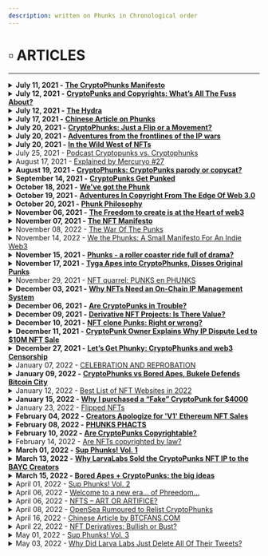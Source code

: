 ```yaml
---
description: written on Phunks in Chronological order
---
```


# ▫ ARTICLES

****

<details>

<summary><strong>July 11, 2021 -</strong> <a href="https://phunks.medium.com/the-cryptophunks-manifesto-785c7348e558"><strong>The CryptoPhunks Manifesto</strong></a><strong></strong></summary>

****[**https://phunks.medium.com/the-cryptophunks-manifesto-785c7348e558**](https://phunks.medium.com/the-cryptophunks-manifesto-785c7348e558)****

</details>

<details>

<summary><strong>July 12, 2021 -</strong> <a href="https://www.theouterrealm.io/blog/cryptopunks-copyrights"><strong>CryptoPunks and Copyrights: What’s All The Fuss About?</strong></a><strong></strong></summary>

****[**https://www.theouterrealm.io/blog/cryptopunks-copyrights**](https://www.theouterrealm.io/blog/cryptopunks-copyrights)****

</details>

<details>

<summary><strong>July 12, 2021 -</strong> <a href="https://newday.substack.com/p/hydra?r=ot32x&#x26;s=r"><strong>The Hydra</strong></a><strong></strong></summary>

****[**https://newday.substack.com/p/hydra?r=ot32x\&s=r**](https://newday.substack.com/p/hydra?r=ot32x\&s=r)****

</details>

<details>

<summary><strong>July 17, 2021 -</strong> <a href="https://medium.com/all-things-fansi/%E6%B2%92%E6%9C%89%E5%81%87%E8%B2%A8%E7%9A%84%E4%B8%96%E7%95%8C-%E9%82%84%E9%9C%80%E8%A6%81%E7%89%88%E6%AC%8A%E5%97%8E-36fe76f53a13"><strong>Chinese Article on Phunks</strong></a><strong></strong></summary>

****[**https://medium.com/all-things-fansi/%E6%B2%92%E6%9C%89%E5%81%87%E8%B2%A8%E7%9A%84%E4%B8%96%E7%95%8C-%E9%82%84%E9%9C%80%E8%A6%81%E7%89%88%E6%AC%8A%E5%97%8E-36fe76f53a13**](https://medium.com/all-things-fansi/%E6%B2%92%E6%9C%89%E5%81%87%E8%B2%A8%E7%9A%84%E4%B8%96%E7%95%8C-%E9%82%84%E9%9C%80%E8%A6%81%E7%89%88%E6%AC%8A%E5%97%8E-36fe76f53a13)****

</details>

<details>

<summary><strong>July 20, 2021 -</strong> <a href="https://hackernoon.com/cryptophunks-just-a-flip-or-a-movement-4p2o372t"><strong>CryptoPhunks: Just a Flip or a Movement?</strong></a><strong></strong></summary>

****[**https://hackernoon.com/cryptophunks-just-a-flip-or-a-movement-4p2o372t**](https://hackernoon.com/cryptophunks-just-a-flip-or-a-movement-4p2o372t)****

</details>

<details>

<summary><strong>July 20, 2021 -</strong> <a href="http://blog.seanbonner.com/tag/cryptophunks"><strong>Adventures from the frontlines of the IP wars</strong></a><strong></strong></summary>

****[**http://blog.seanbonner.com/tag/cryptophunks**](http://blog.seanbonner.com/tag/cryptophunks)****

</details>

<details>

<summary><strong>July 20, 2021 -</strong> <a href="https://news.artnet.com/news-pro/kenny-schachter-july-nft-opus-1990514"><strong>In the Wild West of NFTs</strong></a><strong></strong></summary>

****[**https://news.artnet.com/news-pro/kenny-schachter-july-nft-opus-1990514**](https://news.artnet.com/news-pro/kenny-schachter-july-nft-opus-1990514)****

</details>

<details>

<summary>July 25, 2021 - <a href="https://medium.com/sidechain/cryptophunks-influencer-disclosures-and-nba-top-shot-sentiment-pardon-the-gas-episode-1-aa923272f79e">Podcast Cryptopunks vs. Cryptophunks</a></summary>

[https://medium.com/sidechain/cryptophunks-influencer-disclosures-and-nba-top-shot-sentiment-pardon-the-gas-episode-1-aa923272f79e](https://medium.com/sidechain/cryptophunks-influencer-disclosures-and-nba-top-shot-sentiment-pardon-the-gas-episode-1-aa923272f79e)

</details>

<details>

<summary>August 17, 2021 - <a href="https://blog.mercuryo.io/post/explained-by-mercuryo-27">Explained by Mercuryo #27</a></summary>

[https://blog.mercuryo.io/post/explained-by-mercuryo-27](https://blog.mercuryo.io/post/explained-by-mercuryo-27)

</details>

<details>

<summary><strong>August 19, 2021 -</strong> <a href="https://editorial.superrare.com/2021/08/19/cryptophunks-cryptopunks-parody-or-copycat/"><strong>CryptoPhunks: CryptoPunks parody or copycat?</strong></a><strong></strong></summary>

****[**https://editorial.superrare.com/2021/08/19/cryptophunks-cryptopunks-parody-or-copycat/**](https://editorial.superrare.com/2021/08/19/cryptophunks-cryptopunks-parody-or-copycat/)****

</details>

<details>

<summary><strong>September 14, 2021 -</strong> <a href="https://www.coindesk.com/markets/2021/07/06/cryptopunks-get-punked/"><strong>CryptoPunks Get Punked</strong></a><strong></strong></summary>

****[**https://www.coindesk.com/markets/2021/07/06/cryptopunks-get-punked/**](https://www.coindesk.com/markets/2021/07/06/cryptopunks-get-punked/)****

</details>

<details>

<summary><strong>October 18, 2021 -</strong> <a href="https://cryptopunk4052.medium.com/weve-got-the-phunk-2863d8e8510d"><strong>We've got the Phunk</strong></a><strong></strong></summary>

****[**https://cryptopunk4052.medium.com/weve-got-the-phunk-2863d8e8510d**](https://cryptopunk4052.medium.com/weve-got-the-phunk-2863d8e8510d)****

</details>

<details>

<summary><strong>October 19, 2021 -</strong> <a href="https://www.hillhouse.com.au/blog/craig-hong/adventures-in-copyright-from-the-edge-of-web-3-0"><strong>Adventures In Copyright From The Edge Of Web 3.0</strong></a><strong></strong></summary>

****[**https://www.hillhouse.com.au/blog/craig-hong/adventures-in-copyright-from-the-edge-of-web-3-0**](https://www.hillhouse.com.au/blog/craig-hong/adventures-in-copyright-from-the-edge-of-web-3-0)****

</details>

<details>

<summary><strong>October 20, 2021 -</strong> <a href="https://erikudahl.com/2021/10/20/phunk-philosophy/"><strong>Phunk Philosophy</strong></a><strong></strong></summary>

****[**https://erikudahl.com/2021/10/20/phunk-philosophy/**](https://erikudahl.com/2021/10/20/phunk-philosophy/)****

</details>

<details>

<summary><strong>November 06, 2021 -</strong> <a href="https://pizzaparty.substack.com/p/the-freedom-to-create-is-at-the-heart?s=r"><strong>The Freedom to create is at the Heart of web3</strong></a><strong></strong></summary>

****[**https://pizzaparty.substack.com/p/the-freedom-to-create-is-at-the-heart?s=r**](https://pizzaparty.substack.com/p/the-freedom-to-create-is-at-the-heart?s=r)****

</details>

<details>

<summary><strong>November 07, 2021 -</strong> <a href="https://medium.com/@ben.horlick/the-madlad-nft-manifesto-8bbba6c886c2"><strong>The NFT Manifesto</strong></a><strong></strong></summary>

****[**https://medium.com/@ben.horlick/the-madlad-nft-manifesto-8bbba6c886c2**](https://medium.com/@ben.horlick/the-madlad-nft-manifesto-8bbba6c886c2)****

</details>

<details>

<summary>November 08, 2022 - <a href="https://thedrop.beehiiv.com/p/war-punks">The War Of The Punks</a></summary>

[https://thedrop.beehiiv.com/p/war-punks](https://thedrop.beehiiv.com/p/war-punks)

</details>

<details>

<summary>November 14, 2022 - <a href="https://medium.com/@joanwestenberg/we-the-phunks-a-small-manifesto-for-an-indie-web3-28d1d5744154">We the Phunks: A Small Manifesto For An Indie Web3</a></summary>

[https://medium.com/@joanwestenberg/we-the-phunks-a-small-manifesto-for-an-indie-web3-28d1d5744154](https://medium.com/@joanwestenberg/we-the-phunks-a-small-manifesto-for-an-indie-web3-28d1d5744154)

</details>

<details>

<summary><strong>November 15, 2021 -</strong> <a href="https://www.getrevue.co/profile/nftrebels/issues/phunks-a-roller-coaster-ride-full-of-drama-877484"><strong>Phunks - a roller coaster ride full of drama?</strong></a><strong></strong></summary>

****[**https://www.getrevue.co/profile/nftrebels/issues/phunks-a-roller-coaster-ride-full-of-drama-877484**](https://www.getrevue.co/profile/nftrebels/issues/phunks-a-roller-coaster-ride-full-of-drama-877484)****

</details>

<details>

<summary><strong>November 17, 2021 -</strong> <a href="https://dappradar.com/blog/tyga-apes-into-cryptophunks-disses-original-punks"><strong>Tyga Apes into CryptoPhunks, Disses Original Punks</strong></a><strong></strong></summary>

****[**https://dappradar.com/blog/tyga-apes-into-cryptophunks-disses-original-punks**](https://dappradar.com/blog/tyga-apes-into-cryptophunks-disses-original-punks)****

</details>

<details>

<summary>November 29, 2021 - <a href="https://news.knijff.com/nft-fight-punks-en-phunks">NFT quarrel: PUNKS en PHUNKS</a></summary>

[https://news.knijff.com/nft-fight-punks-en-phunks](https://news.knijff.com/nft-fight-punks-en-phunks)

</details>

<details>

<summary><strong>December 03, 2021 -</strong> <a href="https://cryptonews.com/exclusives/the-liquidity-of-creativity-why-nfts-need-an-on-chain-ip-management-system.htm"><strong>Why NFTs Need an On-Chain IP Management System</strong></a><strong></strong></summary>

****[**https://cryptonews.com/exclusives/the-liquidity-of-creativity-why-nfts-need-an-on-chain-ip-management-system.htm**](https://cryptonews.com/exclusives/the-liquidity-of-creativity-why-nfts-need-an-on-chain-ip-management-system.htm)****

</details>

<details>

<summary><strong>December 06, 2021 -</strong> <a href="https://medium.com/nf3media/are-cryptopunks-in-trouble-fd64d72d1767"><strong>Are CryptoPunks in Trouble?</strong></a><strong></strong></summary>

****[**https://medium.com/nf3media/are-cryptopunks-in-trouble-fd64d72d1767**](https://medium.com/nf3media/are-cryptopunks-in-trouble-fd64d72d1767)****

</details>

<details>

<summary><strong>December 09, 2021 -</strong> <a href="https://www.altcoinbuzz.io/nft/derivative-nft-projects-is-there-value/"><strong>Derivative NFT Projects: Is There Value?</strong></a><strong></strong></summary>

****[**https://www.altcoinbuzz.io/nft/derivative-nft-projects-is-there-value/**](https://www.altcoinbuzz.io/nft/derivative-nft-projects-is-there-value/)****

</details>

<details>

<summary><strong>December 10, 2021 -</strong> <a href="https://cointelegraph.com/magazine/2021/12/10/can-someone-explain-to-me-why-nft-clones-are-selling-for-so-much"><strong>NFT clone Punks: Right or wrong?</strong></a><strong></strong></summary>

****[**https://cointelegraph.com/magazine/2021/12/10/can-someone-explain-to-me-why-nft-clones-are-selling-for-so-much**](https://cointelegraph.com/magazine/2021/12/10/can-someone-explain-to-me-why-nft-clones-are-selling-for-so-much)****

</details>

<details>

<summary><strong>December 11, 2021 -</strong> <a href="https://decrypt.co/88041/cryptopunks-ip-complaints-punk4156-10m-ethereum-nft-sale"><strong>CryptoPunk Owner Explains Why IP Dispute Led to $10M NFT Sale</strong></a><strong></strong></summary>

****[**https://decrypt.co/88041/cryptopunks-ip-complaints-punk4156-10m-ethereum-nft-sale**](https://decrypt.co/88041/cryptopunks-ip-complaints-punk4156-10m-ethereum-nft-sale)****

</details>

<details>

<summary><strong>December 27, 2021 -</strong> <a href="https://bowtiedisland.com/lets-get-phunky-cryptophunks-and-web3-censorship/"><strong>Let’s Get Phunky: CryptoPhunks and web3 Censorship</strong> </a><strong></strong></summary>

****[**https://bowtiedisland.com/lets-get-phunky-cryptophunks-and-web3-censorship/**](https://bowtiedisland.com/lets-get-phunky-cryptophunks-and-web3-censorship/)****

</details>

<details>

<summary>January 07, 2022 - <a href="https://outland.art/outland-news-zora-ryder-ripps-instagram/">CELEBRATION AND REPROBATION</a></summary>

[https://outland.art/outland-news-zora-ryder-ripps-instagram/](https://outland.art/outland-news-zora-ryder-ripps-instagram/)

</details>

<details>

<summary><strong>January 09, 2022 -</strong> <a href="https://decrypt.co/90038/this-week-on-crypto-twitter-cryptophunks-vs-bored-apes-bukele-defends-bitcoin-city"><strong>CryptoPhunks vs Bored Apes, Bukele Defends Bitcoin City</strong></a><strong></strong></summary>

****[**https://decrypt.co/90038/this-week-on-crypto-twitter-cryptophunks-vs-bored-apes-bukele-defends-bitcoin-city**](https://decrypt.co/90038/this-week-on-crypto-twitter-cryptophunks-vs-bored-apes-bukele-defends-bitcoin-city)****

</details>

<details>

<summary>January 12, 2022 - <a href="https://tokenizedhq.com/nft-websites/">Best List of NFT Websites in 2022</a></summary>

[https://tokenizedhq.com/nft-websites/](https://tokenizedhq.com/nft-websites/)

</details>

<details>

<summary><strong>January 15, 2022 -</strong> <a href="https://medium.com/@0xTeji/why-i-purchased-a-fake-cryptopunk-for-4000-24b05c981ee4"><strong>Why I purchased a “Fake” CryptoPunk for $4000</strong></a><strong></strong></summary>

****[**https://medium.com/@0xTeji/why-i-purchased-a-fake-cryptopunk-for-4000-24b05c981ee4**](https://medium.com/@0xTeji/why-i-purchased-a-fake-cryptopunk-for-4000-24b05c981ee4)****

</details>

<details>

<summary>January 23, 2022 - <a href="https://knowyourmeme.com/memes/cultures/flipped-nfts">Flipped NFTs</a></summary>

[https://knowyourmeme.com/memes/cultures/flipped-nfts](https://knowyourmeme.com/memes/cultures/flipped-nfts)

</details>

<details>

<summary><strong>February 04, 2022 -</strong> <a href="https://decrypt.co/92155/cryptopunks-controversy-creators-apologize-v1-ethereum-nft"><strong>Creators Apologize for 'V1' Ethereum NFT Sales</strong></a><strong></strong></summary>

****[**https://decrypt.co/92155/cryptopunks-controversy-creators-apologize-v1-ethereum-nft**](https://decrypt.co/92155/cryptopunks-controversy-creators-apologize-v1-ethereum-nft)****

</details>

<details>

<summary><strong>February 08, 2022 -</strong> <a href="https://medium.com/@VeryWilliam3/phunks-phacts-65a6ce94f368"><strong>PHUNKS PHACTS</strong></a><strong></strong></summary>

****[**https://medium.com/@VeryWilliam3/phunks-phacts-65a6ce94f368**](https://medium.com/@VeryWilliam3/phunks-phacts-65a6ce94f368)****

</details>

<details>

<summary><strong>February 10, 2022 -</strong> <a href="https://papers.ssrn.com/sol3/papers.cfm?abstract_id=4029323"><strong>Are CryptoPunks Copyrightable?</strong></a><strong></strong></summary>

****[**https://papers.ssrn.com/sol3/papers.cfm?abstract\_id=4029323**](https://papers.ssrn.com/sol3/papers.cfm?abstract\_id=4029323)****

</details>

<details>

<summary>February 14, 2022 - <a href="https://www.exodus.com/news/are-nfts-copyrighted-by-law/">Are NFTs copyrighted by law?</a></summary>

[https://www.exodus.com/news/are-nfts-copyrighted-by-law/](https://www.exodus.com/news/are-nfts-copyrighted-by-law/)

</details>

<details>

<summary><strong>March 01, 2022 -</strong> <a href="https://eggphunk.medium.com/sup-phunks-vol-1-928db415d8fc"><strong>Sup Phunks! Vol. 1</strong></a><strong></strong></summary>

****[**https://eggphunk.medium.com/sup-phunks-vol-1-928db415d8fc**](https://eggphunk.medium.com/sup-phunks-vol-1-928db415d8fc)****

</details>

<details>

<summary><strong>March 13, 2022 -</strong> <a href="https://decrypt.co/94973/why-larva-labs-sold-the-cryptopunks-nft-ip-to-the-bored-ape-creators"><strong>Why LarvaLabs Sold the CryptoPunks NFT IP to the BAYC Creators</strong></a><strong></strong></summary>

****[**https://decrypt.co/94973/why-larva-labs-sold-the-cryptopunks-nft-ip-to-the-bored-ape-creators**](https://decrypt.co/94973/why-larva-labs-sold-the-cryptopunks-nft-ip-to-the-bored-ape-creators)****

</details>

<details>

<summary><strong>March 15, 2022 -</strong> <a href="https://metaversal.banklesshq.com/p/bored-apes-cryptopunks-the-big-ideas?s=r"><strong>Bored Apes + CryptoPunks: the big ideas</strong></a><strong></strong></summary>

****[**https://metaversal.banklesshq.com/p/bored-apes-cryptopunks-the-big-ideas?s=r**](https://metaversal.banklesshq.com/p/bored-apes-cryptopunks-the-big-ideas?s=r)****

</details>

<details>

<summary>April 01, 2022 - <a href="https://eggphunk.medium.com/sup-phunks-vol-2-5e74224be4ee">Sup Phunks! Vol. 2</a></summary>

[https://eggphunk.medium.com/sup-phunks-vol-2-5e74224be4ee](https://eggphunk.medium.com/sup-phunks-vol-2-5e74224be4ee)

</details>

<details>

<summary>April 06, 2022 - <a href="https://pharoutlabs.medium.com/welcome-to-a-new-era-of-phreedom-894f6a4987b2">Welcome to a new era… of Phreedom…</a></summary>

[https://pharoutlabs.medium.com/welcome-to-a-new-era-of-phreedom-894f6a4987b2](https://pharoutlabs.medium.com/welcome-to-a-new-era-of-phreedom-894f6a4987b2)

</details>

<details>

<summary>April 06, 2022 - <a href="https://www.tsmplaw.com/forefront/nfts-art-or-artifice/">NFTS – ART OR ARTIFICE?</a></summary>

[https://www.tsmplaw.com/forefront/nfts-art-or-artifice/](https://www.tsmplaw.com/forefront/nfts-art-or-artifice/)

</details>

<details>

<summary>April 08, 2022 - <a href="https://mpost.io/opensea-rumoured-to-relist-cryptophunks/">OpenSea Rumoured to Relist CryptoPhunks</a></summary>

[https://mpost.io/opensea-rumoured-to-relist-cryptophunks/](https://mpost.io/opensea-rumoured-to-relist-cryptophunks/)

</details>

<details>

<summary>April 16, 2022 - <a href="https://www.btcfans.com/article/79139">Chinese Article by BTCFANS.COM</a></summary>

[https://www.btcfans.com/article/79139](https://www.btcfans.com/article/79139)

</details>

<details>

<summary>April 22, 2022 - <a href="https://www.bueno.art/blog/nft-derivatives">NFT Derivatives: Bullish or Bust?</a></summary>

[https://www.bueno.art/blog/nft-derivatives](https://www.bueno.art/blog/nft-derivatives)

</details>

<details>

<summary>May 01, 2022 - <a href="https://eggphunk.medium.com/sup-phunks-vol-3-1305460da63f">Sup Phunks! Vol. 3</a></summary>

[https://eggphunk.medium.com/sup-phunks-vol-3-1305460da63f](https://eggphunk.medium.com/sup-phunks-vol-3-1305460da63f)

</details>

<details>

<summary>May 03, 2022 - <a href="https://nftevening.com/why-did-larva-labs-just-deleted-all-of-their-tweets/">Why Did Larva Labs Just Delete All Of Their Tweets?</a></summary>

[https://nftevening.com/why-did-larva-labs-just-deleted-all-of-their-tweets/](https://nftevening.com/why-did-larva-labs-just-deleted-all-of-their-tweets/)

</details>
